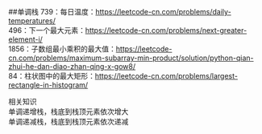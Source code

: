 ##单调栈
739：每日温度：https://leetcode-cn.com/problems/daily-temperatures/  
496：下一个最大元素：https://leetcode-cn.com/problems/next-greater-element-i/  
1856：子数组最小乘积的最大值：https://leetcode-cn.com/problems/maximum-subarray-min-product/solution/python-qian-zhui-he-dan-diao-zhan-qing-x-gow8/  
84：柱状图中的最大矩形：https://leetcode-cn.com/problems/largest-rectangle-in-histogram/

相关知识  
单调递增栈，栈底到栈顶元素依次增大  
单调递减栈，栈底到栈顶元素依次递减